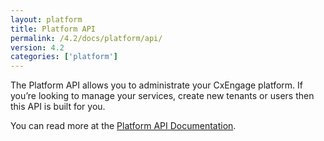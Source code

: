 ```yaml
---
layout: platform
title: Platform API
permalink: /4.2/docs/platform/api/
version: 4.2
categories: ['platform']
---
```


The Platform API allows you to administrate your CxEngage platform. If you’re looking to manage your services, create new tenants or users then this API is built for you.

You can read more at the [Platform API
Documentation](http://docs.cxengage.com/{{page.version}}/platform/).
